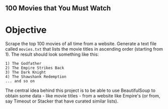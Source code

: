 ## 100 Movies that You Must Watch

# Objective

Scrape the top 100 movies of all time from a website. Generate a text file called `movies.txt` that lists the movie titles in ascending order (starting from 1). 
The result should look something like this:

```
1) The Godfather
2) The Empire Strikes Back
3) The Dark Knight
4) The Shawshank Redemption
... and so on
```
The central idea behind this project is to be able to use BeautifulSoup to obtain some data - like movie titles - from a website like Empire's (or from, say Timeout or Stacker that have curated similar lists).